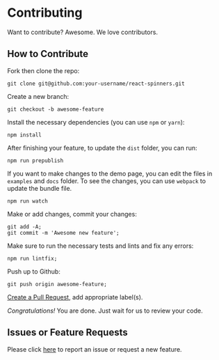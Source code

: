 # Contributing

Want to contribute? Awesome. We love contributors.

## How to Contribute

Fork then clone the repo:

    git clone git@github.com:your-username/react-spinners.git

Create a new branch:

    git checkout -b awesome-feature

Install the necessary dependencies (you can use `npm` or `yarn`):

    npm install

After finishing your feature, to update the `dist` folder, you can run:

    npm run prepublish

If you want to make changes to the demo page, you can edit the files in `examples` and `docs` folder.
To see the changes, you can use `webpack` to update the bundle file.

    npm run watch

Make or add changes, commit your changes:

    git add -A;
    git commit -m 'Awesome new feature';

Make sure to run the necessary tests and lints and fix any errors:

    npm run lintfix;

Push up to Github:

    git push origin awesome-feature;

[Create a Pull Request][pr], add appropriate label(s).

[pr]: https://www.github.com/davidhu2000/react-spinners/compare/

_Congratulations!_ You are done. Just wait for us to review your code.

## Issues or Feature Requests

Please click [here](https://github.com/davidhu2000/react-spinners/issues/new) to report an issue or request a new feature.
